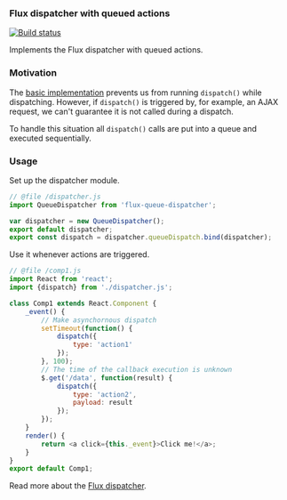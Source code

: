 ### Flux dispatcher with queued actions

[![Build status][travis-img]][travis-url]

Implements the Flux dispatcher with queued actions.

### Motivation

The [basic implementation][disp-base] prevents us from running `dispatch()` while dispatching.
However, if `dispatch()` is triggered by, for example, an AJAX request, we can't guarantee it is not called during a dispatch.

To handle this situation all `dispatch()` calls are put into a queue and executed sequentially.

### Usage

Set up the dispatcher module.

```javascript
// @file /dispatcher.js
import QueueDispatcher from 'flux-queue-dispatcher';

var dispatcher = new QueueDispatcher();
export default dispatcher;
export const dispatch = dispatcher.queueDispatch.bind(dispatcher);
```

Use it whenever actions are triggered.

```javascript
// @file /comp1.js
import React from 'react';
import {dispatch} from './dispatcher.js';

class Comp1 extends React.Component {
    _event() {
        // Make asynchornous dispatch
        setTimeout(function() {
            dispatch({
                type: 'action1'
            });
        }, 100);
        // The time of the callback execution is unknown
        $.get('/data', function(result) {
            dispatch({
                type: 'action2',
                payload: result
            });
        });
    }
    render() {
        return <a click={this._event}>Click me!</a>;
    }
}
export default Comp1;
```

Read more about the [Flux dispatcher][disp-flux].

[travis-img]: https://travis-ci.org/maximus8891/flux-queue-dispatcher.svg
[travis-url]: https://travis-ci.org/maximus8891/flux-queue-dispatcher
[disp-base]: https://github.com/facebook/flux/blob/master/src/Dispatcher.js#L183
[disp-flux]: https://facebook.github.io/flux/docs/dispatcher.html#content